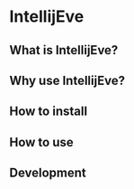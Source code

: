 IntellijEve
===========

What is IntellijEve?
--------------------


Why use IntellijEve?
--------------------


How to install
---------------


How to use
----------


Development
-----------
